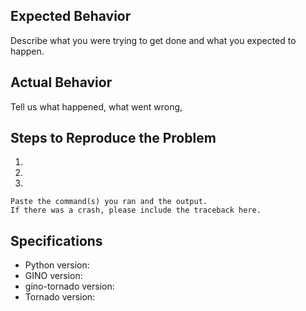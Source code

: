 ## Expected Behavior

Describe what you were trying to get done and what you expected to happen.

## Actual Behavior

Tell us what happened, what went wrong,

## Steps to Reproduce the Problem

  1.  
  2.  
  3.  

```plaintext
Paste the command(s) you ran and the output.
If there was a crash, please include the traceback here.
```

## Specifications

* Python version:
* GINO version:
* gino-tornado version:
* Tornado version:
